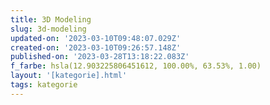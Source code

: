 ```yaml
---
title: 3D Modeling
slug: 3d-modeling
updated-on: '2023-03-10T09:48:07.029Z'
created-on: '2023-03-10T09:26:57.148Z'
published-on: '2023-03-28T13:18:22.083Z'
f_farbe: hsla(12.903225806451612, 100.00%, 63.53%, 1.00)
layout: '[kategorie].html'
tags: kategorie
---
```



